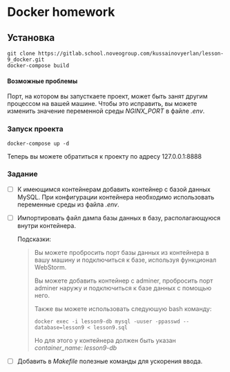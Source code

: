 # Docker homework

## Установка

```
git clone https://gitlab.school.noveogroup.com/kussainovyerlan/lesson-9_docker.git
docker-compose build
```

#### Возможные проблемы

Порт, на котором вы запусткаете проект, может быть занят другим процессом на вашей машине. Чтобы это исправить, вы можете изменить значение переменной среды *NGINX_PORT* в файле *.env*.

### Запуск проекта

```
docker-compose up -d
```

Теперь вы можете обратиться к проекту по адресу 127.0.0.1:8888

### Задание

- [ ] К имеющимся контейнерам добавить контейнер с базой данных MySQL. При конфигурации контейнера необходимо использовать переменные среды из файла *.env*.

- [ ] Импортировать файл дампа базы данных в базу, располагающуюся внутри контейнера.

  Подсказки:
  > Вы можете пробросить порт базы данных из контейнера в вашу машину и подключиться к базе, используя функционал WebStorm.
  > 
  > Вы можете добавить контейнер с adminer, пробросить порт adminer наружу и подключиться к базе данных с помощью него.
  >
  > Также вы можете использовать следуюшую bash команду:
  >
  > ```
  > docker exec -i lesson9-db mysql -uuser -ppasswd --database=lesson9 < lesson9.sql
  > ```
  >
  > Но для этого у контейнера должен быть указан *container_name: lesson9-db* 

- [ ] Добавить в *Makefile* полезные команды для ускорения ввода.
